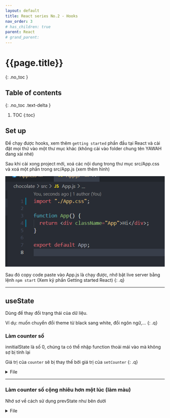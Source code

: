 ```yaml
---
layout: default
title: React series No.2 - Hooks
nav_order: 3
# has_children: true
parent: React
# grand_parent:
---
```


<!-- markdownlint-disable MD025-->
# {{page.title}}
{: .no_toc }

## Table of contents
{: .no_toc .text-delta }

1. TOC
{:toc}
<!-- markdownlint-enable MD025-->

## Set up

Để chạy được hooks, xem thêm `getting started` phần đầu tại React và cài đặt mọi thứ vào một thư mục khác (không cài vào folder chung tên YAWAH đang xài nhé)

Sau khi cài xong project mới, xoá các nội dung trong thư mục src/App.css và xoá một phần trong src/App.js (xem thêm hình)

![><](https://raw.githubusercontent.com/FTU2-Student-Association/official-materials/gh-pages/assets/images/react-series-no2/Wed-22-Dec-2021-20-57-56.png)

Sau đó copy code paste vào App.js là chạy được, nhớ bật live server bằng lệnh `npm start` (Xem kỹ phần Getting started React)
{: .q}

---

## useState

Dùng để thay đổi trạng thái của dữ liệu.

Ví dụ: muốn chuyển đổi theme từ black sang white, đổi ngôn ngữ,...
{: .q}

### Làm counter số

innitialState là số 0, chúng ta có thể nhập function thoải mái vào mà không sợ bị tính lại

Giá trị của `counter` sẽ bị thay thế bởi giá trị của `setCounter`
{: .q}

<!-- ! -->
<details markdown="block">
  <summary>
    File
  </summary>
```html
import "./App.css"
import { useState } from "react"
function App() {
    const [counter, setCounter] = useState(0)
    // Thử double dòng setCounter xem chúng ta có thể cộng
    // 2 lần liên tiếp không?
    const handleClick = () => {
        setCounter(counter + 1)
    }
    return (
        <div id="wrapper">
            <h1>{counter}</h1>
            <button onClick={handleClick}>Click me</button>
        </div>
    )
}
export default App
```

</details>

---

### Làm counter số cộng nhiêu hơn một lúc (làm màu)

Nhớ sơ về cách sử dụng prevState như bên dưới

<!-- ! -->
<details markdown="block">
  <summary>
    File
  </summary>
```html
import "./App.css"
import { useState } from "react"
function App() {
    const [counter, setCounter] = useState(0)
    const handleClick = () => {
        setCounter((prevState) => prevState + 1)
        setCounter((prevState) => prevState + 1)
    }
    return (
        <div id="wrapper">
            <h1>{counter}</h1>
            <button onClick={handleClick}>Click me</button>
        </div>
    )
}
export default App
```

---

## Two-way binding

### Làm một bộ random quà

<!-- ! -->
<details markdown="block">
  <summary>
    File
  </summary>
```html
import "./App.css"
import { useState } from "react"
function App() {
    const [gift, setGift] = useState("Nhấn vào để nhận quà")
    const gifts = ["money", "bear", "nothing", "task"]
    function handleClick() {
        setGift(gifts[Math.floor(Math.random() * gifts.length)])
    }
    return (
        <div id="wrapper">
            <h1>{gift}</h1>
            <button onClick={handleClick}>Click me</button>
        </div>
    )
}
export default App
```

---

### One way binding

Phần này bật Console lên xem nhé

<!-- ! -->
<details markdown="block">
  <summary>
    File
  </summary>
```html
import "./App.css"
import { useState } from "react"
function App() {
    const [frominput, setFrominput] = useState("")
    console.log(frominput)
    return (
        <div id="wrapper">
            <input
                type="text"
                onChange={(e) => setFrominput(e.target.value)}
                placeholder="Nhớ bật console xem"
            />
        </div>
    )
}
export default App
```

---

### Cách ép React two-way binding

<!-- ! -->
<details markdown="block">
  <summary>
    File
  </summary>
```html
a
```

---

### Cách tạo ra button radio

<!-- ! -->
<details markdown="block">
  <summary>
    File
  </summary>
```html
import "./App.css"
import { useState } from "react"
const btnList = [
    {
        name: "Đây là một",
    },
    {
        name: "Đây là hai",
    },
    {
        name: "Đây là ba",
    },
]
function App() {
    const [check, setCheck] = useState()
    console.log(check)
    function handleClick() {
        console.log({ id: check })
    }
    return (
        <div id="wrapper">
            {btnList.map((btn, index) => {
                return (
                    <div key={index}>
                        <input
                            type="radio"
                            checked={check === index}
                            onChange={(e) => setCheck(index)}
                        />
                        {btn.name}
                    </div>
                )
            })}
            <button onClick={handleClick}>Register</button>
        </div>
    )
}
export default App
```

---

### Cách tạo ra checklist

<!-- ! -->
<details markdown="block">
  <summary>
    File
  </summary>
```html
import "./App.css"
import { useState } from "react"
const btnList = [
    {
        name: "Đây là một",
    },
    {
        name: "Đây là hai",
    },
    {
        name: "Đây là ba",
    },
]
function App() {
    const [check, setCheck] = useState([])
    function handleCheck(index) {
        setCheck((prev) => {
            let isCheck = prev.includes(index)
            if (isCheck) {
                return prev.filter((varr) => varr !== index)
            } else {
                return [...prev, index]
            }
        })
    }
    console.log(check)
    function handleClick() {
        console.log({ id: check })
    }
    return (
        <div id="wrapper">
            {btnList.map((btn, index) => {
                return (
                    <div key={index}>
                        <input
                            type="checkbox"
                            checked={check.includes(index)}
                            onChange={() => handleCheck(index)}
                        />
                        {btn.name}
                    </div>
                )
            })}
            <button onClick={handleClick}>Register</button>
        </div>
    )
}
export default App
```
---

## Template

<!-- ! -->
<details markdown="block">
  <summary>
    File
  </summary>
```html
a
```

</details>
